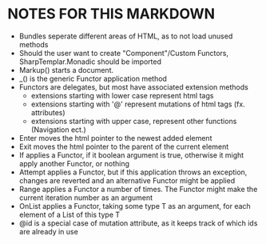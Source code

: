 # NOTES FOR THIS MARKDOWN
- Bundles seperate different areas of HTML, as to not load unused methods
- Should the user want to create "Component"/Custom Functors, SharpTemplar.Monadic should be imported
- Markup() starts a document.
- _() is the generic Functor application method
- Functors are delegates, but most have associated extension methods
  - extensions starting with lower case represent html tags
  - extensions starting with '@' represent mutations of html tags (fx. attributes)
  - extensions starting with upper case, represent other functions (Navigation ect.)
- Enter moves the html pointer to the newest added element
- Exit moves the html pointer to the parent of the current element
- If applies a Functor, if it boolean argument is true, otherwise it might apply another Functor, or nothing
- Attempt applies a Functor, but if this application throws an exception, changes are reverted and an alternative Functor might be applied
- Range applies a Functor a number of times. The Functor might make the current iteration number as an argument
- OnList applies a Functor, taking some type T as an argument, for each element of a List of this type T
- @id is a special case of mutation attribute, as it keeps track of which ids are already in use